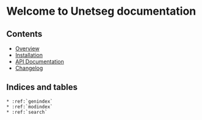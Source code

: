 # Welcome to Unetseg documentation

## Contents

* [Overview](readme)
* [Installation](installation)
* [API Documentation](api/modules)
* [Changelog](changelog)

## Indices and tables

```eval_rst
* :ref:`genindex`
* :ref:`modindex`
* :ref:`search`
```
